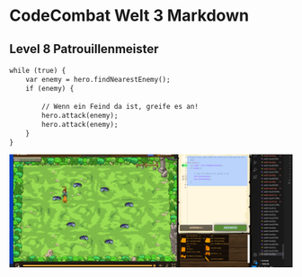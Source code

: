 # CodeCombat Welt 3 Markdown
## Level 8 Patrouillenmeister 
```
while (true) {
    var enemy = hero.findNearestEnemy();
    if (enemy) {
        
        // Wenn ein Feind da ist, greife es an!
        hero.attack(enemy);
        hero.attack(enemy);
    }
}
```
![alt text](image-90.png)